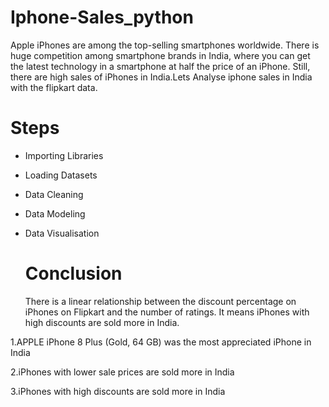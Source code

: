 # Iphone-Sales_python

Apple iPhones are among the top-selling smartphones worldwide. There is huge competition among smartphone brands in India, where you can get the latest technology in a smartphone at half the price of an iPhone. Still, there are high sales of iPhones in India.Lets Analyse iphone sales in India with the flipkart data.

 # Steps 
 
 * Importing Libraries
 * Loading Datasets
 * Data Cleaning
 * Data Modeling
 * Data Visualisation

   # Conclusion

    There is a linear relationship between the discount percentage on iPhones on Flipkart and the number of ratings. It means iPhones with high discounts are sold more in India.

1.APPLE iPhone 8 Plus (Gold, 64 GB) was the most appreciated iPhone in India

2.iPhones with lower sale prices are sold more in India 

3.iPhones with high discounts are sold more in India
